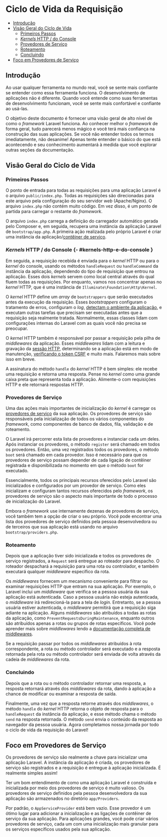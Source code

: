<!-- source_url: https://github.com/laravel/docs/blob/11.x/lifecycle.md -->
<!-- revision: 51c2103e2594f1655666b965fbfd5893a0cbec1b -->
<!-- status: ready -->

# Ciclo de Vida da Requisição

- [Introdução](#introducao)
- [Visão Geral do Ciclo de Vida](#visao-geral-do-ciclo-de-vida)
    - [Primeiros Passos](#primeiros-passos)
    - [_Kernels_ HTTP / do Console](#kernels-http-e-do-console)
    - [Provedores de Serviço](#provedores-de-servico)
    - [Roteamento](#roteamento)
    - [Concluindo](#concluindo)
- [Foco em Provedores de Serviço](#foco-em-provedores-de-servico)

## Introdução

Ao usar qualquer ferramenta no mundo real, você se sente mais confiante se
entender como essa ferramenta funciona.
O desenvolvimento de aplicações não é diferente.
Quando você entende como suas ferramentas de desenvolvimento funcionam, você se
sente mais confortável e confiante ao usá-las.

O objetivo deste documento é fornecer uma visão geral de alto nível de como o
_framework_ Laravel funciona.
Ao conhecer melhor o _framework_ de forma geral, tudo parecerá menos mágico e
você terá mais confiança na construção das suas aplicações.
Se você não entender todos os termos imediatamente, não desanime!
Apenas tente entender o básico do que está acontecendo e seu conhecimento
aumentará à medida que você explorar outras seções da documentação.

## Visão Geral do Ciclo de Vida

### Primeiros Passos

O ponto de entrada para todas as requisições para uma aplicação Laravel é o
arquivo `public/index.php`.
Todas as requisições são direcionadas para este arquivo pela configuração do seu
servidor _web_ (Apache/Nginx).
O arquivo `index.php` não contém muito código.
Em vez disso, é um ponto de partida para carregar o restante do _framework_.

O arquivo `index.php` carrega a definição do carregador automático gerada pelo
Composer e, em seguida, recupera uma instância da aplicação Laravel de
`bootstrap/app.php`.
A primeira ação realizada pelo próprio Laravel é criar uma instância da
aplicação/[contêiner de serviço](conteiner.md).

### _Kernels_ HTTP / do Console {- #kernels-http-e-do-console }

Em seguida, a requisição recebida é enviada para o _kernel_ HTTP ou para o
_kernel_ do console, usando os métodos `handleRequest` ou `handleCommand` da
instância da aplicação, dependendo do tipo de requisição que entrou na
aplicação.
Esses dois _kernels_ servem como local central através do qual fluem todas as
requisições.
Por enquanto, vamos nos concentrar apenas no _kernel_ HTTP, que é uma instância
de `Illuminate\Foundation\Http\Kernel`.

O _kernel_ HTTP define um _array_ de `bootstrappers` que serão executados antes
da execução da requisição.
Esses _bootstrappers_ configuram o tratamento de erros, configuram o _log_,
[detectam o ambiente da aplicação](../comecando/configuracao.md#configuracao-do-ambiente),
e executam outras tarefas que precisam ser executadas antes que a requisição
seja realmente tratada.
Normalmente, essas classes lidam com configurações internas do Laravel com as
quais você não precisa se preocupar.

O _kernel_ HTTP também é responsável por passar a requisição pela pilha de
_middlewares_ da aplicação.
Esses _middlewares_ lidam com a leitura e gravação da
[sessão HTTP](../session.md), determinando se a aplicação está em modo de
manutenção, [verificando o token CSRF](../csrf.md) e muito mais.
Falaremos mais sobre isso em breve.

A assinatura do método `handle` do _kernel_ HTTP é bem simples: ele recebe uma
requisição e retorna uma resposta.
Pense no _kernel_ como uma grande caixa preta que representa toda a aplicação.
Alimente-o com requisições HTTP e ele retornará respostas HTTP.

### Provedores de Serviço

Uma das ações mais importantes de inicialização do _kernel_ é carregar os
[provedores de serviço](provedores.md) da sua aplicação.
Os provedores de serviço são responsáveis pela inicialização de todos os vários
componentes do _framework_, como componentes de banco de dados, fila, validação
e de roteamento.

O Laravel irá percorrer esta lista de provedores e instanciar cada um deles.
Após instanciar os provedores, o método `register` será chamado em todos os
provedores.
Então, uma vez registrados todos os provedores, o método `boot` será chamado em
cada provedor.
Isso é necessário para que os provedores de serviço possam depender de cada
ligação de contêiner registrada e disponibilizada no momento em que o método
`boot` for executado.

Essencialmente, todos os principais recursos oferecidos pelo Laravel são
inicializados e configurados por um provedor de serviço.
Como eles inicializam e configuram tantos recursos oferecidos pelo _framework_,
os provedores de serviço são o aspecto mais importante de todo o processo de
inicialização do Laravel.

Embora o _framework_ use internamente dezenas de provedores de serviço, você
também tem a opção de criar o seu próprio.
Você pode encontrar uma lista dos provedores de serviço definidos pela pessoa
desenvolvedora ou de terceiros que sua aplicação está usando no arquivo
`bootstrap/providers.php`.

### Roteamento

Depois que a aplicação tiver sido inicializada e todos os provedores de serviço
registrados, a `Request` será entregue ao roteador para despacho.
O roteador despachará a requisição para uma rota ou controlador, e também
executará qualquer _middleware_ específico da rota.

Os _middlewares_ fornecem um mecanismo conveniente para filtrar ou examinar
requisições HTTP que entram na sua aplicação.
Por exemplo, o Laravel inclui um _middleware_ que verifica se a pessoa usuária
da sua aplicação está autenticada.
Caso a pessoa usuária não esteja autenticada, o _middleware_ irá redirecioná-la
para a tela de _login_.
Entretanto, se a pessoa usuária estiver autenticada, o _middleware_ permitirá
que a requisição siga adiante na aplicação.
Alguns _middlewares_ são atribuídos a todas as rotas da aplicação, como
`PreventRequestsDuringMaintenance`, enquanto outros são atribuídos apenas a
rotas ou grupos de rotas específicos.
Você pode aprender mais sobre _middlewares_ lendo a
[documentação completa de middlewares](../middleware.md).

Se a requisição passar por todos os _middlewares_ atribuídos à rota
correspondente, a rota ou método controlador será executado e a resposta
retornada pela rota ou método controlador será enviada de volta através da
cadeia de _middlewares_ da rota.

### Concluindo

Depois que a rota ou o método controlador retornar uma resposta, a resposta
retornará através dos _middlewares_ da rota, dando à aplicação a chance de
modificar ou examinar a resposta de saída.

Finalmente, uma vez que a resposta retorne através dos _middlewares_, o método
`handle` do _kernel_ HTTP retorna o objeto de resposta para o `handleRequest` da
instância da aplicação, e esse método chama o método `send` na resposta
retornada.
O método `send` envia o conteúdo da resposta ao navegador da pessoa usuária.
Agora completamos nossa jornada por todo o ciclo de vida da requisição do
Laravel!

## Foco em Provedores de Serviço

Os provedores de serviço são realmente a chave para inicializar uma aplicação
Laravel.
A instância da aplicação é criada, os provedores de serviço são registrados e a
requisição é entregue à aplicação inicializada.
É realmente simples assim!

Ter um bom entendimento de como uma aplicação Laravel é construída e
inicializada por meio dos provedores de serviço é muito valioso.
Os provedores de serviço definidos pela pessoa desenvolvedora da sua aplicação
são armazenados no diretório `app/Providers`.

Por padrão, o `AppServiceProvider` está bem vazio.
Esse provedor é um ótimo lugar para adicionar a inicialização e as ligações de
contêiner de serviço da sua aplicação.
Para aplicações grandes, você pode criar vários provedores de serviço, cada um
com uma inicialização mais granular para os serviços específicos usados pela sua
aplicação.
